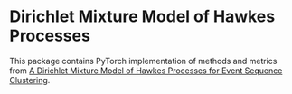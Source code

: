# Dirichlet Mixture Model of Hawkes Processes

This package contains PyTorch implementation of methods and metrics from [A Dirichlet Mixture Model of Hawkes Processes for Event Sequence Clustering](https://arxiv.org/pdf/1701.09177.pdf).



